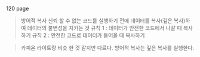 120 page

> 방어적 복사
> 신뢰 할 수 없는 코드를 실행하기 전에 데이터를 복사(깊은 복사)하여 데이터의 불변성을 지키는 것
> 규칙 1 : 데이터가 안전한 코드에서 나갈 때 복사하기 
> 규칙 2 : 안전한 코드로 데이터가 들어올 때 복사하기
 

> 카피온 라이트랑 비슷 한 것 같지만 다르다.
> 방어적 복사는 깊은 복사를 실행한다.
